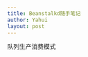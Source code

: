 ```yaml
---
title: Beanstalkd随手笔记
author: Yahui
layout: post
---
```

队列生产消费模式

<span class="image left"><img src="{{ 'assets/images/other/beanstalkd.png' | relative_url }}" alt="" /></span>